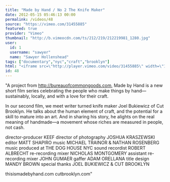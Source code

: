 ```yaml
---
title: "Made by Hand / No 2 The Knife Maker"
date: 2012-05-15 05:46:13 00:00
permalink: /videos/48
source: "https://vimeo.com/31455885"
featured: true
provider: "Vimeo"
thumbnail: "http://b.vimeocdn.com/ts/212/219/212219981_1280.jpg"
user:
  id: 1
  username: "sawyer"
  name: "Sawyer Hollenshead"
tags: ["documentary","nyc","craft","brooklyn"]
html: "<iframe src=\"http://player.vimeo.com/video/31455885\" width=\"1280\" height=\"720\" frameborder=\"0\" webkitAllowFullScreen mozallowfullscreen allowFullScreen></iframe>"
id: 48
---
```


"A project from http://bureauofcommongoods.com, Made by Hand is a new short film series celebrating the people who make things by hand—sustainably, locally, and with a love for their craft.

In our second film, we meet writer turned knife maker Joel Bukiewicz of Cut Brooklyn. He talks about the human element of craft, and the potential for a skill to mature into an art. And in sharing his story, he alights on the real meaning of handmade—a movement whose riches are measured in people, not cash.

director-producer KEEF
director of photography JOSHUA KRASZEWSKI
editor MATT SHAPIRO
music MICHAEL TRAINOR & NATHAN ROSENBERG
music produced at THE DOG HOUSE NYC
sound recordist ROBERT ALBRECHT
re-recording mixer NICHOLAS MONTGOMERY
assistant re-recording mixer JOHN GUMAER
gaffer ADAM ORELLANA
title design MANDY BROWN
special thanks
JOEL BUKIEWICZ & CUT BROOKLYN

thisismadebyhand.com
cutbrooklyn.com"